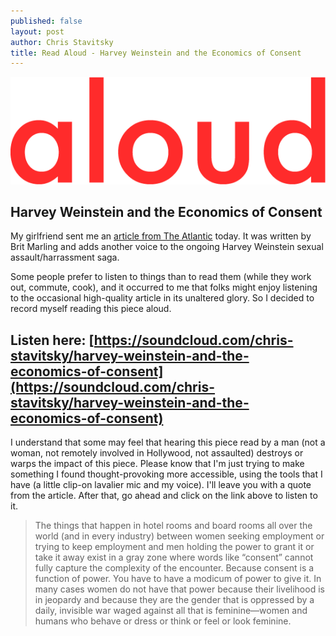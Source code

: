 ```yaml
---
published: false
layout: post
author: Chris Stavitsky
title: Read Aloud - Harvey Weinstein and the Economics of Consent
---
```

![get it?](https://github.com/cstavitsky/cstavitsky.github.io/blob/master/_posts/red_aloud.png?raw=true)

## Harvey Weinstein and the Economics of Consent

My girlfriend sent me an [article from The Atlantic](https://www.theatlantic.com/entertainment/archive/2017/10/harvey-weinstein-and-the-economics-of-consent/543618/) today. It was written by Brit Marling and adds another voice to the ongoing Harvey Weinstein sexual assault/harrassment saga.

Some people prefer to listen to things than to read them (while they work out, commute, cook), and it occurred to me that folks might enjoy listening to the occasional high-quality article in its unaltered glory. So I decided to record myself reading this piece aloud.

## Listen here: [https://soundcloud.com/chris-stavitsky/harvey-weinstein-and-the-economics-of-consent](https://soundcloud.com/chris-stavitsky/harvey-weinstein-and-the-economics-of-consent)

I understand that some may feel that hearing this piece read by a man (not a woman, not remotely involved in Hollywood, not assaulted) destroys or warps the impact of this piece. Please know that I'm just trying to make something I found thought-provoking more accessible, using the tools that I have (a little clip-on lavalier mic and my voice). I'll leave you with a quote from the article. After that, go ahead and click on the link above to listen to it.

> The things that happen in hotel rooms and board rooms all over the world (and in every industry) between women seeking employment or trying to keep employment and men holding the power to grant it or take it away exist in a gray zone where words like “consent” cannot fully capture the complexity of the encounter. Because consent is a function of power. You have to have a modicum of power to give it. In many cases women do not have that power because their livelihood is in jeopardy and because they are the gender that is oppressed by a daily, invisible war waged against all that is feminine—women and humans who behave or dress or think or feel or look feminine.
